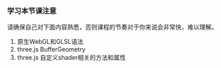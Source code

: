 ### 学习本节课注意

请确保自己对下面内容熟悉，否则课程的节奏对于你来说会非常快，难以理解。

1. 原生WebGL和GLSL语法
2. three.js BufferGeometry
3. three.js 自定义shader相关的方法和属性


